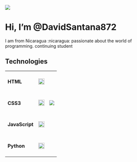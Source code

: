<p>
   <img src="https://github.com/DavidSantana872/Python/blob/main/imagenes/readme_logo.png">
</p>
<h1>Hi, I’m @DavidSantana872</h1> 
<p>
  I am from Nicaragua :nicaragua:  passionate about the world of programming. continuing student
</p> 
<h2>
  Technologies
</h2>
<table>
   <tr>
      <td><h4>HTML </h4></td>
      <td valign="center"><img src = "https://github.com/DavidSantana872/Python/blob/main/imagenes/file_type_html_icon_130541.png" width="20" height="20"></td>
   </tr>
   <tr>
      <td>
          <h4>CSS3</h4>
      </td>
     <td valign="center">
         <img src = "https://github.com/DavidSantana872/Python/blob/main/imagenes/file_type_css_icon_130661.png" width="20" height="20">
      </td>
      <td>
         <img src= "https://img.shields.io/badge/Level:-%20%20Intermediate-green">
      </td>
   </tr>
    <tr>
      <td>
          <h4>JavaScript</h4>
      </td>
     <td valign="center">
         <img src = "https://github.com/DavidSantana872/Python/blob/main/imagenes/file_type_js_official_icon_130509.png" width="20" height="20">
      </td>
   </tr>
   <tr>
      <td>
         <h4>Python</h4>
      </td>
     <td valign="center">
         <img src = "https://github.com/DavidSantana872/Python/blob/main/imagenes/python_vertical_logo_icon_168039.png" width="20" height="20">
      </td>
   </tr>
</table>
